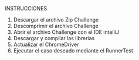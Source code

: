 INSTRUCCIONES

1. Descargar el archivo Zip Challenge
2. Descomprimir el archivo Challenge
3. Abrir el archivo Challenge con el IDE intelliJ
4. Descargar y compilar las librerias
5. Actualizar el ChromeDriver
6. Ejecutar el caso deseado mediante el RunnerTest